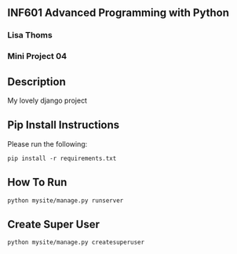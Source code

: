 
## INF601 Advanced Programming with Python
### Lisa Thoms
### Mini Project 04


## Description
My lovely django project

 ## Pip Install Instructions
Please run the following:
```
pip install -r requirements.txt
```

## How To Run

```
python mysite/manage.py runserver
```

## Create Super User
```
python mysite/manage.py createsuperuser
```

